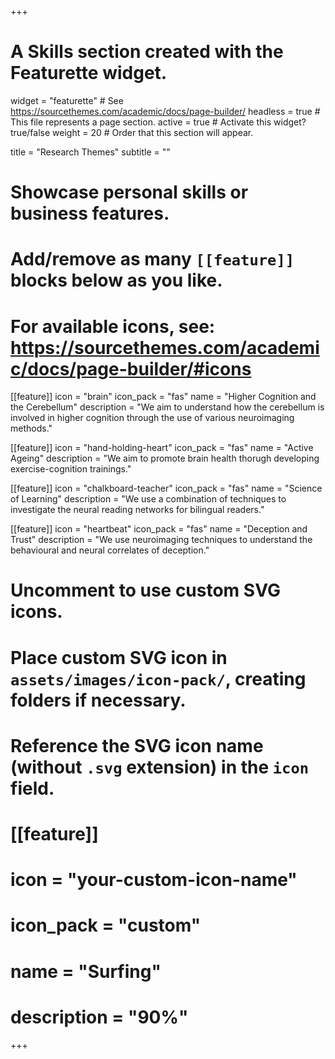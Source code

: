 +++
# A Skills section created with the Featurette widget.
widget = "featurette"  # See https://sourcethemes.com/academic/docs/page-builder/
headless = true  # This file represents a page section.
active = true  # Activate this widget? true/false
weight = 20  # Order that this section will appear.

title = "Research Themes"
subtitle = ""

# Showcase personal skills or business features.
# 
# Add/remove as many `[[feature]]` blocks below as you like.
# 
# For available icons, see: https://sourcethemes.com/academic/docs/page-builder/#icons

[[feature]]
  icon = "brain"
  icon_pack = "fas"
  name = "Higher Cognition and the Cerebellum"
  description = "We aim to understand how the cerebellum is involved in higher cognition through the use of various neuroimaging methods."
  
[[feature]]
  icon = "hand-holding-heart"
  icon_pack = "fas"
  name = "Active Ageing"
  description = "We aim to promote brain health thorugh developing exercise-cognition trainings."  
  
[[feature]]
  icon = "chalkboard-teacher"
  icon_pack = "fas"
  name = "Science of Learning"
  description = "We use a combination of techniques to investigate the neural reading networks for bilingual readers."

[[feature]]
  icon = "heartbeat"
  icon_pack = "fas"
  name = "Deception and Trust"
  description = "We use neuroimaging techniques to understand the behavioural and neural correlates of deception."


# Uncomment to use custom SVG icons.
# Place custom SVG icon in `assets/images/icon-pack/`, creating folders if necessary.
# Reference the SVG icon name (without `.svg` extension) in the `icon` field.
# [[feature]]
#  icon = "your-custom-icon-name"
#  icon_pack = "custom"
#  name = "Surfing"
#  description = "90%"

+++
